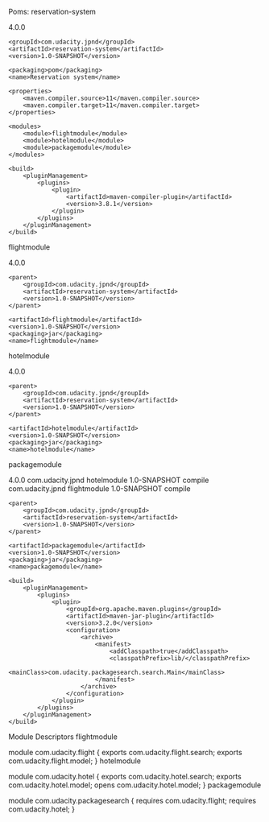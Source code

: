 Poms:
reservation-system  
  
<?xml version="1.0" encoding="UTF-8"?>
<project xmlns="http://maven.apache.org/POM/4.0.0"
         xmlns:xsi="http://www.w3.org/2001/XMLSchema-instance"
         xsi:schemaLocation="http://maven.apache.org/POM/4.0.0 http://maven.apache.org/xsd/maven-4.0.0.xsd">
    <modelVersion>4.0.0</modelVersion>
  
    <groupId>com.udacity.jpnd</groupId>
    <artifactId>reservation-system</artifactId>
    <version>1.0-SNAPSHOT</version>

    <packaging>pom</packaging>
    <name>Reservation system</name>

    <properties>
        <maven.compiler.source>11</maven.compiler.source>
        <maven.compiler.target>11</maven.compiler.target>
    </properties>

    <modules>
        <module>flightmodule</module>
        <module>hotelmodule</module>
        <module>packagemodule</module>
    </modules>

    <build>
        <pluginManagement>
            <plugins>
                <plugin>
                    <artifactId>maven-compiler-plugin</artifactId>
                    <version>3.8.1</version>
                </plugin>
            </plugins>
        </pluginManagement>
    </build>
</project>
flightmodule

<?xml version="1.0" encoding="UTF-8"?>
<project xmlns="http://maven.apache.org/POM/4.0.0"
         xmlns:xsi="http://www.w3.org/2001/XMLSchema-instance"
         xsi:schemaLocation="http://maven.apache.org/POM/4.0.0 http://maven.apache.org/xsd/maven-4.0.0.xsd">
    <modelVersion>4.0.0</modelVersion>

    <parent>
        <groupId>com.udacity.jpnd</groupId>
        <artifactId>reservation-system</artifactId>
        <version>1.0-SNAPSHOT</version>
    </parent>

    <artifactId>flightmodule</artifactId>
    <version>1.0-SNAPSHOT</version>
    <packaging>jar</packaging>
    <name>flightmodule</name>
</project>
hotelmodule

<?xml version="1.0" encoding="UTF-8"?>
<project xmlns="http://maven.apache.org/POM/4.0.0"
         xmlns:xsi="http://www.w3.org/2001/XMLSchema-instance"
         xsi:schemaLocation="http://maven.apache.org/POM/4.0.0 http://maven.apache.org/xsd/maven-4.0.0.xsd">
    <modelVersion>4.0.0</modelVersion>

    <parent>
        <groupId>com.udacity.jpnd</groupId>
        <artifactId>reservation-system</artifactId>
        <version>1.0-SNAPSHOT</version>
    </parent>

    <artifactId>hotelmodule</artifactId>
    <version>1.0-SNAPSHOT</version>
    <packaging>jar</packaging>
    <name>hotelmodule</name>
</project>
packagemodule

<?xml version="1.0" encoding="UTF-8"?>
<project xmlns="http://maven.apache.org/POM/4.0.0"
         xmlns:xsi="http://www.w3.org/2001/XMLSchema-instance"
         xsi:schemaLocation="http://maven.apache.org/POM/4.0.0 http://maven.apache.org/xsd/maven-4.0.0.xsd">
    <modelVersion>4.0.0</modelVersion>
    <dependencies>
        <dependency>
            <groupId>com.udacity.jpnd</groupId>
            <artifactId>hotelmodule</artifactId>
            <version>1.0-SNAPSHOT</version>
            <scope>compile</scope>
        </dependency>
        <dependency>
            <groupId>com.udacity.jpnd</groupId>
            <artifactId>flightmodule</artifactId>
            <version>1.0-SNAPSHOT</version>
            <scope>compile</scope>
        </dependency>
    </dependencies>

    <parent>
        <groupId>com.udacity.jpnd</groupId>
        <artifactId>reservation-system</artifactId>
        <version>1.0-SNAPSHOT</version>
    </parent>

    <artifactId>packagemodule</artifactId>
    <version>1.0-SNAPSHOT</version>
    <packaging>jar</packaging>
    <name>packagemodule</name>

    <build>
        <pluginManagement>
            <plugins>
                <plugin>
                    <groupId>org.apache.maven.plugins</groupId>
                    <artifactId>maven-jar-plugin</artifactId>
                    <version>3.2.0</version>
                    <configuration>
                        <archive>
                            <manifest>
                                <addClasspath>true</addClasspath>
                                <classpathPrefix>lib/</classpathPrefix>
                                <mainClass>com.udacity.packagesearch.search.Main</mainClass>
                            </manifest>
                        </archive>
                    </configuration>
                </plugin>
            </plugins>
        </pluginManagement>
    </build>

</project>
Module Descriptors
flightmodule

module com.udacity.flight {
    exports com.udacity.flight.search;
    exports com.udacity.flight.model;
}
hotelmodule

module com.udacity.hotel {
    exports com.udacity.hotel.search;
    exports com.udacity.hotel.model;
    opens com.udacity.hotel.model;
}
packagemodule

module com.udacity.packagesearch {
    requires com.udacity.flight;
    requires com.udacity.hotel;
}
